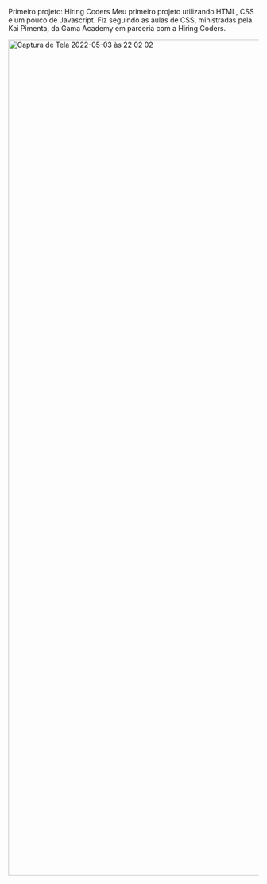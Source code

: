 Primeiro projeto: Hiring Coders
Meu primeiro projeto utilizando HTML, CSS e um pouco de Javascript. Fiz seguindo as aulas de CSS, ministradas pela Kai Pimenta, da Gama Academy em parceria com a Hiring Coders.

<img width="1680" alt="Captura de Tela 2022-05-03 às 22 02 02" src="https://user-images.githubusercontent.com/101596959/166610488-6553a6a4-916e-46d4-af1f-6ecde32fffb9.png">
